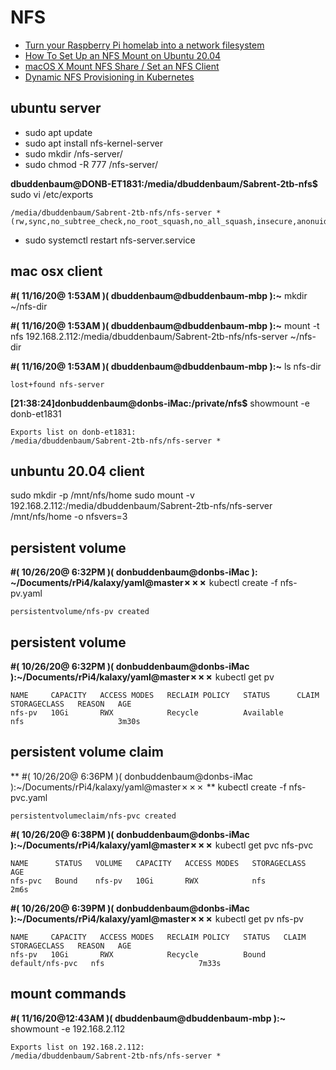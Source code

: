 # NFS
- [Turn your Raspberry Pi homelab into a network filesystem](https://opensource.com/article/20/5/nfs-raspberry-pi)
- [How To Set Up an NFS Mount on Ubuntu 20.04](https://www.digitalocean.com/community/tutorials/how-to-set-up-an-nfs-mount-on-ubuntu-20-04)
- [macOS X Mount NFS Share / Set an NFS Client](https://www.cyberciti.biz/faq/apple-mac-osx-nfs-mount-command-tutorial/)
- [Dynamic NFS Provisioning in Kubernetes](https://blog.exxactcorp.com/deploying-dynamic-nfs-provisioning-in-kubernetes/)
## ubuntu server

- sudo apt update
- sudo apt install nfs-kernel-server
- sudo mkdir /nfs-server/
- sudo chmod -R 777 /nfs-server/

**dbuddenbaum@DONB-ET1831:/media/dbuddenbaum/Sabrent-2tb-nfs$** sudo vi  /etc/exports
```
/media/dbuddenbaum/Sabrent-2tb-nfs/nfs-server *(rw,sync,no_subtree_check,no_root_squash,no_all_squash,insecure,anonuid=1000,anongid=1000)

```
-  sudo systemctl restart nfs-server.service

## mac osx client

**#( 11/16/20@ 1:53AM )( dbuddenbaum@dbuddenbaum-mbp ):~**
mkdir ~/nfs-dir

**#( 11/16/20@ 1:53AM )( dbuddenbaum@dbuddenbaum-mbp ):~**
mount -t nfs 192.168.2.112:/media/dbuddenbaum/Sabrent-2tb-nfs/nfs-server ~/nfs-dir

**#( 11/16/20@ 1:53AM )( dbuddenbaum@dbuddenbaum-mbp ):~**
   ls nfs-dir
```
lost+found nfs-server

```

**[21:38:24]donbuddenbaum@donbs-iMac:/private/nfs$** showmount -e donb-et1831
```
Exports list on donb-et1831:
/media/dbuddenbaum/Sabrent-2tb-nfs/nfs-server *
```


## unbuntu 20.04 client

sudo mkdir -p /mnt/nfs/home
sudo mount -v 192.168.2.112:/media/dbuddenbaum/Sabrent-2tb-nfs/nfs-server /mnt/nfs/home -o nfsvers=3



## persistent volume

**#( 10/26/20@ 6:32PM )( donbuddenbaum@donbs-iMac ): ~/Documents/rPi4/kalaxy/yaml@master✗✗✗** kubectl create -f nfs-pv.yaml
```
persistentvolume/nfs-pv created
```

## persistent volume 

**#( 10/26/20@ 6:32PM )( donbuddenbaum@donbs-iMac ):~/Documents/rPi4/kalaxy/yaml@master✗✗✗** kubectl get pv
```
NAME     CAPACITY   ACCESS MODES   RECLAIM POLICY   STATUS      CLAIM   STORAGECLASS   REASON   AGE
nfs-pv   10Gi       RWX            Recycle          Available           nfs                     3m30s
```


## persistent volume claim

** #( 10/26/20@ 6:36PM )( donbuddenbaum@donbs-iMac ):~/Documents/rPi4/kalaxy/yaml@master✗✗✗ ** kubectl create -f nfs-pvc.yaml
```
persistentvolumeclaim/nfs-pvc created
```

**#( 10/26/20@ 6:38PM )( donbuddenbaum@donbs-iMac ):~/Documents/rPi4/kalaxy/yaml@master✗✗✗** kubectl get pvc nfs-pvc
```
NAME      STATUS   VOLUME   CAPACITY   ACCESS MODES   STORAGECLASS   AGE
nfs-pvc   Bound    nfs-pv   10Gi       RWX            nfs            2m6s
```
**#( 10/26/20@ 6:39PM )( donbuddenbaum@donbs-iMac ):~/Documents/rPi4/kalaxy/yaml@master✗✗✗** kubectl get pv nfs-pv
```
NAME     CAPACITY   ACCESS MODES   RECLAIM POLICY   STATUS   CLAIM             STORAGECLASS   REASON   AGE
nfs-pv   10Gi       RWX            Recycle          Bound    default/nfs-pvc   nfs                     7m33s
```

## mount commands

**#( 11/16/20@12:43AM )( dbuddenbaum@dbuddenbaum-mbp ):~**
   showmount -e 192.168.2.112
```
Exports list on 192.168.2.112:
/media/dbuddenbaum/Sabrent-2tb-nfs/nfs-server *
```